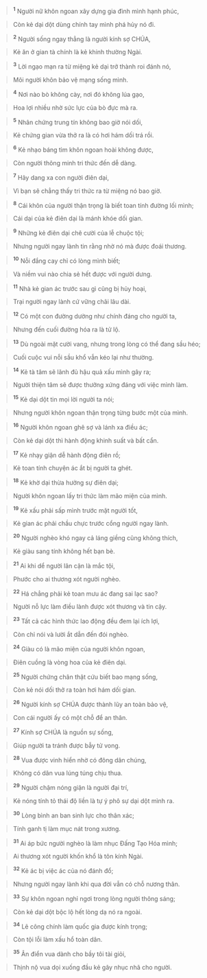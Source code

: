 
> <sup><b>1</b></sup> Người nữ khôn ngoan xây dựng gia đình mình hạnh phúc,
>


> Còn kẻ dại dột dùng chính tay mình phá hủy nó đi.
>


> <sup><b>2</b></sup> Người sống ngay thẳng là người kính sợ CHÚA,
>


> Kẻ ăn ở gian tà chính là kẻ khinh thường Ngài.
>


> <sup><b>3</b></sup> Lời ngạo mạn ra từ miệng kẻ dại trở thành roi đánh nó,
>


> Môi người khôn bảo vệ mạng sống mình.
>


> <sup><b>4</b></sup> Nơi nào bò không cày, nơi đó không lúa gạo,
>


> Hoa lợi nhiều nhờ sức lực của bò đực mà ra.
>


> <sup><b>5</b></sup> Nhân chứng trung tín không bao giờ nói dối,
>


> Kẻ chứng gian vừa thở ra là có hơi hám dối trá rồi.
>


> <sup><b>6</b></sup> Kẻ nhạo báng tìm khôn ngoan hoài không được,
>


> Còn người thông minh tri thức đến dễ dàng.
>


> <sup><b>7</b></sup> Hãy dang xa con người điên dại,
>


> Vì bạn sẽ chẳng thấy tri thức ra từ miệng nó bao giờ.
>


> <sup><b>8</b></sup> Cái khôn của người thận trọng là biết toan tính đường lối mình;
>


> Cái dại của kẻ điên dại là mánh khóe dối gian.
>


> <sup><b>9</b></sup> Những kẻ điên dại chê cười của lễ chuộc tội;
>


> Nhưng người ngay lành tin rằng nhờ nó mà được đoái thương.
>


> <sup><b>10</b></sup> Nỗi đắng cay chỉ có lòng mình biết;
>


> Và niềm vui nào chia sẻ hết được với người dưng.
>


> <sup><b>11</b></sup> Nhà kẻ gian ác trước sau gì cũng bị hủy hoại,
>


> Trại người ngay lành cứ vững chãi lâu dài.
>


> <sup><b>12</b></sup> Có một con đường dường như chính đáng cho người ta,
>


> Nhưng đến cuối đường hóa ra là tử lộ.
>


> <sup><b>13</b></sup> Dù ngoài mặt cười vang, nhưng trong lòng có thể đang sầu héo;
>


> Cuối cuộc vui nỗi sầu khổ vẫn kéo lại như thường.
>


> <sup><b>14</b></sup> Kẻ tà tâm sẽ lãnh đủ hậu quả xấu mình gây ra;
>


> Người thiện tâm sẽ được thưởng xứng đáng với việc mình làm.
>


> <sup><b>15</b></sup> Kẻ dại dột tin mọi lời người ta nói;
>


> Nhưng người khôn ngoan thận trọng từng bước một của mình.
>


> <sup><b>16</b></sup> Người khôn ngoan ghê sợ và lánh xa điều ác;
>


> Còn kẻ dại dột thì hành động khinh suất và bất cẩn.
>


> <sup><b>17</b></sup> Kẻ nhạy giận dễ hành động điên rồ;
>


> Kẻ toan tính chuyện ác ắt bị người ta ghét.
>


> <sup><b>18</b></sup> Kẻ khờ dại thừa hưởng sự điên dại;
>


> Người khôn ngoan lấy tri thức làm mão miện của mình.
>


> <sup><b>19</b></sup> Kẻ xấu phải sấp mình trước mặt người tốt,
>


> Kẻ gian ác phải chầu chực trước cổng người ngay lành.
>


> <sup><b>20</b></sup> Người nghèo khó ngay cả láng giềng cũng không thích,
>


> Kẻ giàu sang tính không hết bạn bè.
>


> <sup><b>21</b></sup> Ai khi dể người lân cận là mắc tội,
>


> Phước cho ai thương xót người nghèo.
>


> <sup><b>22</b></sup> Há chẳng phải kẻ toan mưu ác đang sai lạc sao?
>


> Người nỗ lực làm điều lành được xót thương và tin cậy.
>


> <sup><b>23</b></sup> Tất cả các hình thức lao động đều đem lại ích lợi,
>


> Còn chỉ nói và lười ắt dẫn đến đói nghèo.
>


> <sup><b>24</b></sup> Giàu có là mão miện của người khôn ngoan,
>


> Điên cuồng là vòng hoa của kẻ điên dại.
>


> <sup><b>25</b></sup> Người chứng chân thật cứu biết bao mạng sống,
>


> Còn kẻ nói dối thở ra toàn hơi hám dối gian.
>


> <sup><b>26</b></sup> Người kính sợ CHÚA được thành lũy an toàn bảo vệ,
>


> Con cái người ấy có một chỗ để an thân.
>


> <sup><b>27</b></sup> Kính sợ CHÚA là nguồn sự sống,
>


> Giúp người ta tránh được bẫy tử vong.
>


> <sup><b>28</b></sup> Vua được vinh hiển nhờ có đông dân chúng,
>


> Không có dân vua lúng túng chịu thua.
>


> <sup><b>29</b></sup> Người chậm nóng giận là người đại trí,
>


> Kẻ nóng tính tỏ thái độ liền là tự ý phô sự dại dột mình ra.
>


> <sup><b>30</b></sup> Lòng bình an ban sinh lực cho thân xác;
>


> Tính ganh tị làm mục nát trong xương.
>


> <sup><b>31</b></sup> Ai áp bức người nghèo là làm nhục Đấng Tạo Hóa mình;
>


> Ai thương xót người khốn khổ là tôn kính Ngài.
>


> <sup><b>32</b></sup> Kẻ ác bị việc ác của nó đánh đổ;
>


> Nhưng người ngay lành khi qua đời vẫn có chỗ nương thân.
>


> <sup><b>33</b></sup> Sự khôn ngoan nghỉ ngơi trong lòng người thông sáng;
>


> Còn kẻ dại dột bộc lộ hết lòng dạ nó ra ngoài.
>


> <sup><b>34</b></sup> Lẽ công chính làm quốc gia được kính trọng;
>


> Còn tội lỗi làm xấu hổ toàn dân.
>


> <sup><b>35</b></sup> Ân điển vua dành cho bầy tôi tài giỏi,
>


> Thịnh nộ vua dọi xuống đầu kẻ gây nhục nhã cho người.
>

